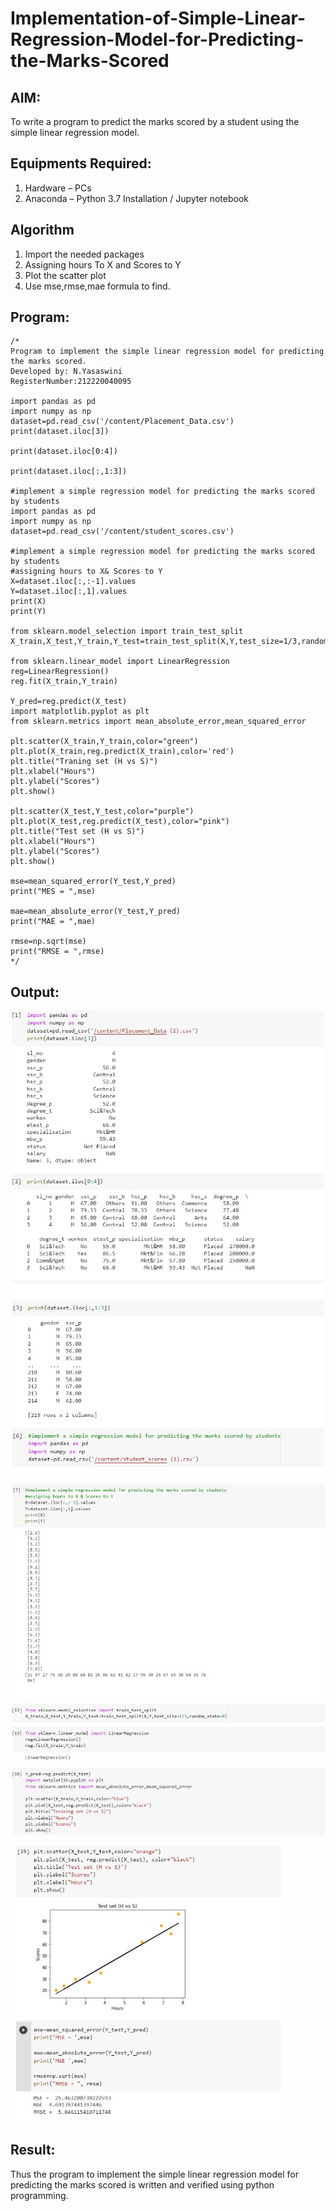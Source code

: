 # Implementation-of-Simple-Linear-Regression-Model-for-Predicting-the-Marks-Scored

## AIM:
To write a program to predict the marks scored by a student using the simple linear regression model.

## Equipments Required:
1. Hardware – PCs
2. Anaconda – Python 3.7 Installation / Jupyter notebook

## Algorithm
1. Import the needed packages
2. Assigning hours To X and Scores to Y
3. Plot the scatter plot
4. Use mse,rmse,mae formula to find.

## Program:
```
/*
Program to implement the simple linear regression model for predicting the marks scored.
Developed by: N.Yasaswini
RegisterNumber:212220040095

import pandas as pd
import numpy as np
dataset=pd.read_csv('/content/Placement_Data.csv')
print(dataset.iloc[3])

print(dataset.iloc[0:4])

print(dataset.iloc[:,1:3])

#implement a simple regression model for predicting the marks scored by students
import pandas as pd
import numpy as np
dataset=pd.read_csv('/content/student_scores.csv')

#implement a simple regression model for predicting the marks scored by students
#assigning hours to X& Scores to Y
X=dataset.iloc[:,:-1].values
Y=dataset.iloc[:,1].values
print(X)
print(Y)

from sklearn.model_selection import train_test_split
X_train,X_test,Y_train,Y_test=train_test_split(X,Y,test_size=1/3,random_state=0)

from sklearn.linear_model import LinearRegression
reg=LinearRegression()
reg.fit(X_train,Y_train)

Y_pred=reg.predict(X_test)
import matplotlib.pyplot as plt
from sklearn.metrics import mean_absolute_error,mean_squared_error

plt.scatter(X_train,Y_train,color="green")
plt.plot(X_train,reg.predict(X_train),color='red')
plt.title("Traning set (H vs S)")
plt.xlabel("Hours")
plt.ylabel("Scores")
plt.show()

plt.scatter(X_test,Y_test,color="purple")
plt.plot(X_test,reg.predict(X_test),color="pink")
plt.title("Test set (H vs S)")
plt.xlabel("Hours")
plt.ylabel("Scores")
plt.show()

mse=mean_squared_error(Y_test,Y_pred)
print("MES = ",mse)

mae=mean_absolute_error(Y_test,Y_pred)
print("MAE = ",mae)

rmse=np.sqrt(mse)
print("RMSE = ",rmse)
*/

```

## Output:

![image](https://github.com/NYasaswini/Implementation-of-Simple-Linear-Regression-Model-for-Predicting-the-Marks-Scored/blob/cb2d7642f67add70c01deb8c8b84b36619b57e8b/WhatsApp%20Image%202022-10-13%20at%205.35.26%20PM.jpeg)

![image](https://github.com/NYasaswini/Implementation-of-Simple-Linear-Regression-Model-for-Predicting-the-Marks-Scored/blob/5a679ab4aef4ccdee0c1b3f85387f2ed2dc01200/WhatsApp%20Image%202022-10-13%20at%205.39.02%20PM.jpeg)

![image](https://github.com/NYasaswini/Implementation-of-Simple-Linear-Regression-Model-for-Predicting-the-Marks-Scored/blob/22d581dc196ffcd89448b8f82d210fa95cc12e5c/WhatsApp%20Image%202022-10-13%20at%205.42.03%20PM.jpeg)

## Result:
Thus the program to implement the simple linear regression model for predicting the marks scored is written and verified using python programming.
